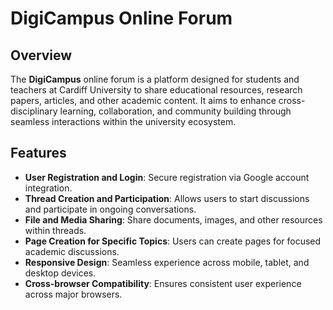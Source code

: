 # DigiCampus Online Forum

## Overview
The **DigiCampus** online forum is a platform designed for students and teachers at Cardiff University to share educational resources, research papers, articles, and other academic content. It aims to enhance cross-disciplinary learning, collaboration, and community building through seamless interactions within the university ecosystem.

## Features
- **User Registration and Login**: Secure registration via Google account integration.
- **Thread Creation and Participation**: Allows users to start discussions and participate in ongoing conversations.
- **File and Media Sharing**: Share documents, images, and other resources within threads.
- **Page Creation for Specific Topics**: Users can create pages for focused academic discussions.
- **Responsive Design**: Seamless experience across mobile, tablet, and desktop devices.
- **Cross-browser Compatibility**: Ensures consistent user experience across major browsers.

